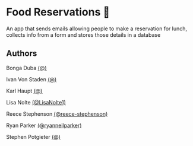 # Food Reservations :fries:
An app that sends emails allowing people to make a reservation for lunch, collects info from a form and stores those details in a database

## Authors

Bonga Duba
[(@)](https://github.com/)

Ivan Von Staden
[(@)](https://github.com/)

Karl Haupt
[(@)](https://github.com/)

Lisa Nolte
[(@LisaNolte1)](https://github.com/LisaNolte1)

Reece Stephenson
[(@reece-stephenson)](https://github.com/reece-stephenson)

Ryan Parker
[(@ryanneilparker)](https://github.com/ryanneilparker)

Stephen Potgieter
[(@)](https://github.com/)
